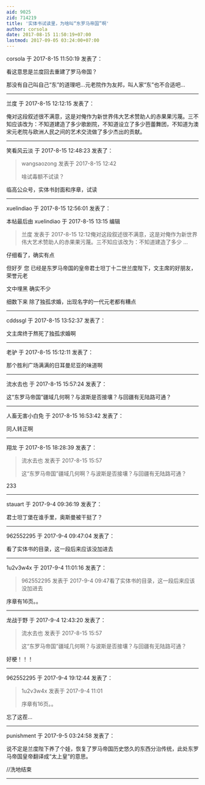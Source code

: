 ```yaml
---
aid: 9025
zid: 714219
title: '实体书试读里，为啥叫“东罗马帝国”啊'
author: corsola
date: 2017-08-15 11:50:19+07:00
lastmod: 2017-09-05 03:24:00+07:00
---
```


corsola 于 2017-8-15 11:50:19 发表了：

看这意思是兰度回去重建了罗马帝国？

那没有自己叫自己“东”的道理吧...元老院作为友邦，叫人家“东”也不合适吧...

---------

兰度 于 2017-8-15 12:12:15 发表了：

俺对这段叙述很不满意，这是对俺作为新世界伟大艺术赞助人的赤果果污蔑。三不知应该改为：不知道建造了多少歌剧院，不知道设立了多少芭蕾舞团，不知道为澳宋元老院与欧洲人民之间的艺术交流做了多少杰出的贡献。

---------

笑看风云淡 于 2017-8-15 12:48:23 发表了：

> wangsaozong 发表于 2017-8-15 12:42
> 
> 啥试毒额不试读？



临高公众号，实体书封面和序章，试读

---------

xuelindiao 于 2017-8-15 12:56:01 发表了：

本帖最后由 xuelindiao 于 2017-8-15 13:15 编辑 


> 
> 兰度 发表于 2017-8-15 12:12俺对这段叙述很不满意，这是对俺作为新世界伟大艺术赞助人的赤果果污蔑。三不知应该改为：不知道建造了多少 ...



仔细看了，确实有点

但好歹 您 已经是东罗马帝国的皇帝君士坦丁十二世兰度陛下，文主席的好朋友，荣誉元老

文中埋黑 确实不少

细数下来 除了独孤求婚，出现名字的一代元老都有糟点

---------

cddssgl 于 2017-8-15 13:52:37 发表了：

文主席终于熬死了独孤求婚啊

---------

老驴 于 2017-8-15 15:12:11 发表了：

那个胜利广场满满的日耳曼尼亚的味道啊

---------

流水去也 于 2017-8-15 15:57:24 发表了：

这“东罗马帝国”疆域几何啊？与波斯是否接壤？与回疆有无陆路可通？

---------

人畜无害小白免 于 2017-8-15 16:53:42 发表了：

同人转正啊

---------

翔龙 于 2017-8-15 18:28:39 发表了：

> 流水去也 发表于 2017-8-15 15:57
> 
> 这“东罗马帝国”疆域几何啊？与波斯是否接壤？与回疆有无陆路可通？



233

---------

stauart 于 2017-9-4 09:36:19 发表了：

君士坦丁堡在谁手里，奥斯曼被干挺了？

---------

962552295 于 2017-9-4 09:47:04 发表了：

看了实体书的目录，这一段后来应该没加进去

---------

1u2v3w4x 于 2017-9-4 11:01:16 发表了：

> 962552295 发表于 2017-9-4 09:47看了实体书的目录，这一段后来应该没加进去



序章有16页。。

---------

龙战于野 于 2017-9-4 12:43:20 发表了：

> 流水去也 发表于 2017-8-15 15:57
> 
> 这“东罗马帝国”疆域几何啊？与波斯是否接壤？与回疆有无陆路可通？



好梗！！！

---------

962552295 于 2017-9-4 19:12:44 发表了：

> 1u2v3w4x 发表于 2017-9-4 11:01
> 
> 序章有16页。。



忘了这茬...

---------

punishment 于 2017-9-5 03:24:58 发表了：

说不定是兰度陛下养了个娃，恢复了罗马帝国历史悠久的东西分治传统，此处东罗马帝国皇帝翻译成“太上皇”的意思。

//洗地结束

---------

